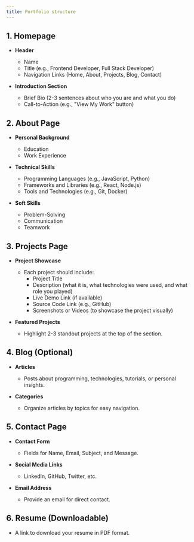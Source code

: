 ```yaml
---
title: Portfolio structure
---
```


## 1. Homepage

- **Header**
  - Name
  - Title (e.g., Frontend Developer, Full Stack Developer)
  - Navigation Links (Home, About, Projects, Blog, Contact)

- **Introduction Section**
  - Brief Bio (2-3 sentences about who you are and what you do)
  - Call-to-Action (e.g., "View My Work" button)

## 2. About Page

- **Personal Background**
  - Education
  - Work Experience

- **Technical Skills**
  - Programming Languages (e.g., JavaScript, Python)
  - Frameworks and Libraries (e.g., React, Node.js)
  - Tools and Technologies (e.g., Git, Docker)

- **Soft Skills**
  - Problem-Solving
  - Communication
  - Teamwork

## 3. Projects Page

- **Project Showcase**
  - Each project should include:
    - Project Title
    - Description (what it is, what technologies were used, and what role you played)
    - Live Demo Link (if available)
    - Source Code Link (e.g., GitHub)
    - Screenshots or Videos (to showcase the project visually)

- **Featured Projects**
  - Highlight 2-3 standout projects at the top of the section.

## 4. Blog (Optional)

- **Articles**
  - Posts about programming, technologies, tutorials, or personal insights.

- **Categories**
  - Organize articles by topics for easy navigation.

## 5. Contact Page

- **Contact Form**
  - Fields for Name, Email, Subject, and Message.

- **Social Media Links**
  - LinkedIn, GitHub, Twitter, etc.

- **Email Address**
  - Provide an email for direct contact.

## 6. Resume (Downloadable)

- A link to download your resume in PDF format.
